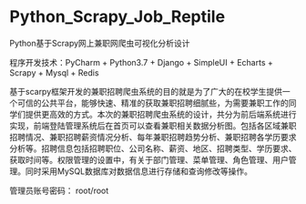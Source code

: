 # Python_Scrapy_Job_Reptile
Python基于Scrapy网上兼职网爬虫可视化分析设计

程序开发技术：PyCharm + Python3.7 + Django + SimpleUI + Echarts + Scrapy + Mysql + Redis

  基于scarpy框架开发的兼职招聘爬虫系统的目的就是为了广大的在校学生提供一个可信的公共平台，能够快速、精准的获取兼职招聘细腻些，为需要兼职工作的同学们提供更高效的方式。本次的兼职招聘爬虫系统的设计，共分为前后端系统进行实现，前端登陆管理系统后在首页可以查看兼职相关数据分析图。包括各区域兼职招聘情况、兼职招聘薪资情况分析、每年兼职招聘趋势分析、兼职招聘各学历要求分析等。招聘信息包括招聘职位、公司名称、薪资、地区、招聘类型、学历要求、获取时间等。权限管理的设置中，有关于部门管理、菜单管理、角色管理、用户管理。同时采用MySQL数据库对数据信息进行存储和查询修改等操作。

管理员账号密码： root/root
